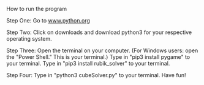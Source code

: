 How to run the program

Step One: 
Go to www.python.org

Step Two:
Click on downloads and download python3 for your respective operating system.

Step Three:
Open the terminal on your computer. (For Windows users: open the "Power Shell." This is your terminal.)
Type in "pip3 install pygame" to your terminal.
Type in "pip3 install rubik_solver" to your terminal.

Step Four:
Type in "python3 cubeSolver.py" to your terminal.
Have fun!